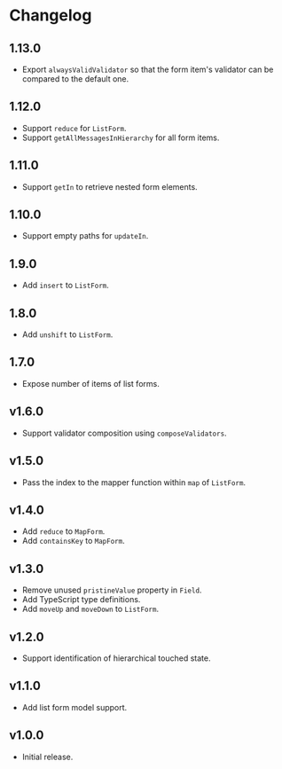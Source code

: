 # Changelog

## 1.13.0
 - Export `alwaysValidValidator` so that the form item's validator can be compared to the default one.

## 1.12.0
 - Support `reduce` for `ListForm`.
 - Support `getAllMessagesInHierarchy` for all form items.

## 1.11.0
 - Support `getIn` to retrieve nested form elements.

## 1.10.0
 - Support empty paths for `updateIn`.

## 1.9.0
 - Add `insert` to `ListForm`.

## 1.8.0
 - Add `unshift` to `ListForm`.

## 1.7.0
 - Expose number of items of list forms.

## v1.6.0
 - Support validator composition using `composeValidators`.

## v1.5.0
 - Pass the index to the mapper function within `map` of `ListForm`.

## v1.4.0
 - Add `reduce` to `MapForm`.
 - Add `containsKey` to `MapForm`.

## v1.3.0
 - Remove unused `pristineValue` property in `Field`.
 - Add TypeScript type definitions.
 - Add `moveUp` and `moveDown` to `ListForm`.

## v1.2.0
 - Support identification of hierarchical touched state.

## v1.1.0
 - Add list form model support.

## v1.0.0
 - Initial release.
